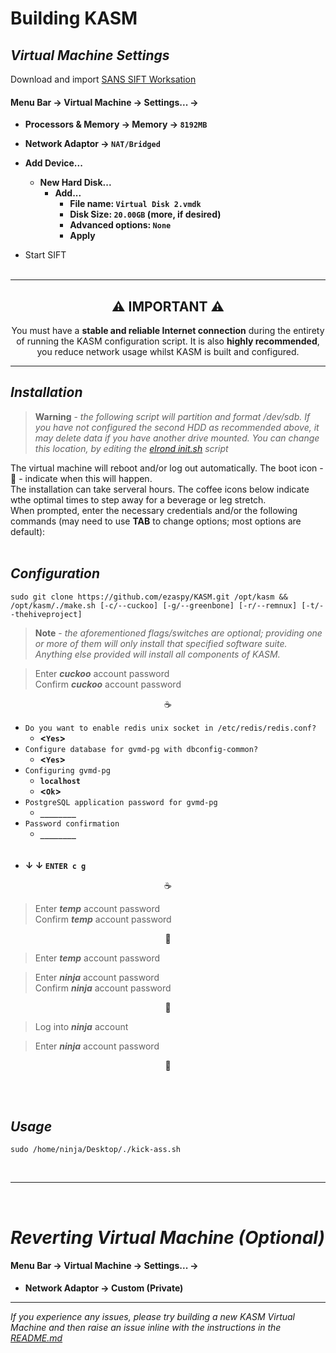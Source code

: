 # Building KASM

## _Virtual Machine Settings_
Download and import [SANS SIFT Worksation](https://www.sans.org/tools/sift-workstation/)<br>

#### **Menu Bar -> Virtual Machine -> Settings... ->**<br>

- **Processors &amp; Memory -> Memory -> `8192MB`**<br>

- **Network Adaptor -> `NAT/Bridged`**<br>
- **Add Device...**
  - **New Hard Disk...**
    - **Add...**
      - **File name: `Virtual Disk 2.vmdk`**
      - **Disk Size: `20.00GB` (more, if desired)**
      - **Advanced options: `None`**
      - **Apply**
- Start SIFT<br><br>

---
<h2 align="center">⚠️ IMPORTANT ⚠️</h2>
<p align="center">You must have a <b>stable and reliable Internet connection</b> during the entirety of running the KASM configuration script. It is also <b>highly recommended</b>, you reduce network usage whilst KASM is built and configured.</p>

---
## _Installation_
> __Warning__ - _the following script will partition and format /dev/sdb. If you have not configured the second HDD as recommended above, it may delete data if you have another drive mounted. You can change this location, by editing the [elrond init.sh](https://github.com/ezaspy/elrond/blob/main/elrond/tools/config/scripts/init.sh) script_<br>

The virtual machine will reboot and/or log out automatically. The boot icon - 🥾 - indicate when this will happen.<br>
The installation can take serveral hours. The coffee icons below indicate wthe optimal times to step away for a beverage or leg stretch.<br>When prompted, enter the necessary credentials and/or the following commands (may need to use **TAB** to change options; most options are default):<br><br>

## _Configuration_

`sudo git clone https://github.com/ezaspy/KASM.git /opt/kasm && /opt/kasm/./make.sh [-c/--cuckoo] [-g/--greenbone] [-r/--remnux] [-t/--thehiveproject]`<br>
> __Note__ - _the aforementioned flags/switches are optional; providing one or more of them will only install that specified software suite. Anything else provided will install all components of KASM._<br>

> Enter **_cuckoo_** account password<br>
> Confirm **_cuckoo_** account password<br>

<p align="center">☕</p>

 - `Do you want to enable redis unix socket in /etc/redis/redis.conf?`<br>
   - **&lt;`Yes`&gt;**<br>
 - `Configure database for gvmd-pg with dbconfig-common?`<br>
   - **&lt;`Yes`&gt;**<br>
 - `Configuring gvmd-pg`<br>
   - **`localhost`**<br>
   - **&lt;`Ok`&gt;**<br>
 - `PostgreSQL application password for gvmd-pg`<br>
   - **`________`**<br>
 - `Password confirmation`<br>
   - **`________`**<br>
<br><br>
 - **&darr; &darr; `ENTER c g`**<br>

<p align="center">☕</p>

> Enter **_temp_** account password<br>
> Confirm **_temp_** account password<br>

<p align="center">🥾</p>

> Enter **_temp_** account password<br>

> Enter **_ninja_** account password<br>
> Confirm **_ninja_** account password<br>

<p align="center">🥾</p>

> Log into **_ninja_** account<br>

> Enter **_ninja_** account password<br>

<p align="center">🥾</p>
<br><br>

## _Usage_

`sudo /home/ninja/Desktop/./kick-ass.sh`

<br>

---
<br>

# _Reverting Virtual Machine (Optional)_

#### **Menu Bar -> Virtual Machine -> Settings... ->**

- **Network Adaptor -> Custom (Private)**<br>

---

_If you experience any issues, please try building a new KASM Virtual Machine and then raise an issue inline with the instructions in the [README.md](https://github.com/ezaspy/KASM/blob/main/kasm/README.md)_<br>